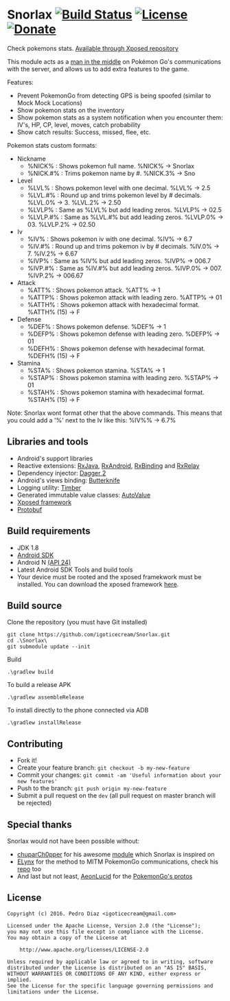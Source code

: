 # Snorlax [![Build Status](https://travis-ci.org/igoticecream/Snorlax.svg?branch=master)](https://travis-ci.org/igoticecream/Snorlax) [![License](https://img.shields.io/badge/license-apache%202.0-blue.svg)](http://www.apache.org/licenses/LICENSE-2.0.html)[![Donate](https://img.shields.io/badge/Donate-PayPal-green.svg)](https://www.paypal.com/cgi-bin/webscr?cmd=_s-xclick&hosted_button_id=A9PPGNDJEC33E)
Check pokemons stats. [Available through Xposed repository](http://repo.xposed.info/module/com.icecream.snorlax)  
  
This module acts as a [man in the middle](https://en.wikipedia.org/wiki/Man-in-the-middle_attack) on Pokémon Go's communications with the server, and allows us to add extra features to the game.

Features:
- Prevent PokemonGo from detecting GPS is being spoofed (similar to Mock Mock Locations)
- Show pokemon stats on the inventory
- Show pokemon stats as a system notification when you encounter them: IV's, HP, CP, level, moves, catch probability
- Show catch results: Success, missed, flee, etc.

Pokemon stats custom formats:
- Nickname
  - %NICK% : Shows pokemon full name. %NICK% -> Snorlax
  - %NICK.#% : Trims pokemon name by #. %NICK.3% -> Sno
- Level
  - %LVL% : Shows pokemon level with one decimal. %LVL% -> 2.5
  - %LVL.#% : Round up and trims pokemon level by # decimals. %LVL.0% -> 3. %LVL.2% -> 2.50
  - %LVLP% : Same as %LVL% but add leading zeros. %LVLP% -> 02.5
  - %LVLP.#% : Same as %LVL.#% but add leading zeros. %LVLP.0% -> 03. %LVLP.2% -> 02.50
- Iv
  - %IV% : Shows pokemon iv with one decimal. %IV% -> 6.7
  - %IV.#% : Round up and trims pokemon iv by # decimals. %IV.0% -> 7. %IV.2% -> 6.67
  - %IVP% : Same as %IV% but add leading zeros. %IVP% -> 006.7
  - %IVP.#% : Same as %IV.#% but add leading zeros. %IVP.0% -> 007. %IVP.2% -> 006.67
- Attack
  - %ATT% : Shows pokemon attack. %ATT% -> 1
  - %ATTP% : Shows pokemon attack with leading zero. %ATTP% -> 01
  - %ATTH% : Shows pokemon attack with hexadecimal format. %ATTH% (15) -> F
- Defense
  - %DEF% : Shows pokemon defense. %DEF% -> 1
  - %DEFP% : Shows pokemon defense with leading zero. %DEFP% -> 01
  - %DEFH% : Shows pokemon defense with hexadecimal format. %DEFH% (15) -> F
- Stamina
  - %STA% : Shows pokemon stamina. %STA% -> 1
  - %STAP% : Shows pokemon stamina with leading zero. %STAP% -> 01
  - %STAH% : Shows pokemon stamina with hexadecimal format. %STAH% (15) -> F

Note: Snorlax wont format other that the above commands. This means that you could add a '%' next to the Iv like this: %IV%% -> 6.7%

## Libraries and tools
- Android's support libraries
- Reactive extensions: [RxJava](https://github.com/ReactiveX/RxJava), [RxAndroid](https://github.com/ReactiveX/RxAndroid), [RxBinding](https://github.com/JakeWharton/RxBinding) and [RxRelay](https://github.com/JakeWharton/RxRelay)
- Dependency injector: [Dagger 2](http://google.github.io/dagger/)
- Android's views binding: [Butterknife](https://github.com/JakeWharton/butterknife)
- Logging utility: [Timber](https://github.com/JakeWharton/timber)
- Generated immutable value classes: [AutoValue](https://github.com/google/auto/tree/master/value)
- [Xposed framework](https://github.com/rovo89/XposedBridge)
- [Protobuf](https://github.com/google/protobuf-gradle-plugin)

## Build requirements
- JDK 1.8
- [Android SDK](http://developer.android.com/sdk/index.html)
- Android N [(API 24) ](http://developer.android.com/tools/revisions/platforms.html)
- Latest Android SDK Tools and build tools
- Your device must be rooted and the xposed framekwork must be installed. You can download the xposed framework [here](http://repo.xposed.info/module/de.robv.android.xposed.installer).

## Build source
Clone the repository (you must have Git installed)
```
git clone https://github.com/igoticecream/Snorlax.git
cd .\Snorlax\
git submodule update --init
```

Build
```
.\gradlew build
```

To build a release APK
```
.\gradlew assembleRelease
```

To install directly to the phone connected via ADB
```
.\gradlew installRelease
```

## Contributing
  - Fork it!
  - Create your feature branch: `git checkout -b my-new-feature`
  - Commit your changes: `git commit -am 'Useful information about your new features'`
  - Push to the branch: `git push origin my-new-feature`
  - Submit a pull request on the `dev` (all pull request on master branch will be rejected)

## Special thanks
Snorlax would not have been possible without:
- [chuparCh0pper](https://github.com/chuparCh0pper/PoGoIV_xposed) for his awesome [module](https://github.com/chuparCh0pper/PoGoIV_xposed) which Snorlax is inspired on
- [ELynx](https://github.com/ELynx) for the method to MITM PokemonGo communications, check his [repo](https://github.com/ELynx/pokemon-go-xposed-mitm) too
- And last but not least, [AeonLucid](https://github.com/AeonLucid) for the [PokemonGo's protos](https://github.com/AeonLucid/POGOProtos)

## License
    Copyright (c) 2016. Pedro Diaz <igoticecream@gmail.com>

    Licensed under the Apache License, Version 2.0 (the "License");
    you may not use this file except in compliance with the License.
    You may obtain a copy of the License at

        http://www.apache.org/licenses/LICENSE-2.0

    Unless required by applicable law or agreed to in writing, software
    distributed under the License is distributed on an "AS IS" BASIS,
    WITHOUT WARRANTIES OR CONDITIONS OF ANY KIND, either express or implied.
    See the License for the specific language governing permissions and
    limitations under the License.
